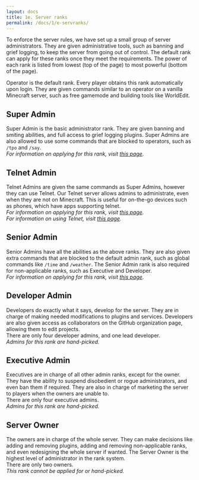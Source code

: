 ```yaml
---
layout: docs
title: 1e. Server ranks
permalink: /docs/1/e-servranks/
---
```

To enforce the server rules, we have set up a small group of server administrators. They are given administrative tools, such as banning and grief logging, to keep the
server from going out of control. The default rank can apply for these ranks once they meet the requirements.
The power of each rank is listed from lowest (top of the page) to most powerful (bottom of the page).

Operator is the default rank. Every player obtains this rank automatically upon login. They are given commands similar to an operator on a vanilla Minecraft server, such as
free gamemode and building tools like WorldEdit.

## Super Admin
Super Admin is the basic administrator rank. They are given banning and smiting abilities, and full access to grief logging plugins. Super Admins are also allowed
to use some commands that are blocked to operators, such as `/tpo` and `/say`.
<br>
_For information on applying for this rank, visit [this page](https://github.com/ShadowGA/shadowga.github.io/wiki/Applying-for-Super-Admin)._

## Telnet Admin
Telnet Admins are given the same commands as Super Admins, however they can use Telnet. Our Telnet server allows admins to administrate, even when they are not on Minecraft.
This is useful for on-the-go devices such as phones, which have apps supporting telnet.
<br>
_For information on applying for this rank, visit [this page](https://github.com/ShadowGA/shadowga.github.io/wiki/Applying-for-Telnet-Admin)._
<br>
_For information on using Telnet, visit [this page](https://github.com/shadowga/shadowga.github.io/wiki/Using-Telnet)._

## Senior Admin
Senior Admins have all the abilities as the above ranks. They are also given extra commands that are blocked to the default admin rank, such as global commands like `/time` and `/weather`.
The Senior Admin rank is also required for non-applicable ranks, such as Executive and Developer.
<br>
_For information on applying for this rank, visit [this page](https://github.com/ShadowGA/shadowga.github.io/wiki/Applying-for-Senior-Admin)._

## Developer Admin
Developers do exactly what it says, develop for the server. They are in charge of making needed modifications to plugins and services. Developers are also given access as collaborators on the
GitHub organization page, allowing them to edit projects.
<br>
There are only four developer admins, and one lead developer.
<br>
_Admins for this rank are hand-picked._

## Executive Admin
Executives are in charge of all other admin ranks, except for the owner. They have the ability to suspend disobedient or rogue administrators, and even ban them if required. They are also
in charge of marketing the server to players when the owners are unable to.
<br>
There are only four executive admins.
<br>
_Admins for this rank are hand-picked._

## Server Owner
The owners are in charge of the whole server. They can make decisions like adding and removing plugins, adding and removing non-applicable ranks, and even redesigning the whole server if
wanted. The Server Owner is the highest level of administrator in the rank system.
<br>
There are only two owners.
<br>
_This rank cannot be applied for or hand-picked._

